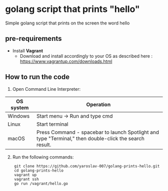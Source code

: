 # golang script that prints "hello"
Simple golang script that prints on the screen the word hello
 
## pre-requirements

- Install **Vagrant**
    - Download and install accordingly to your OS as described here : https://www.vagrantup.com/downloads.html
	
## How to run the code
1. Open Command Line Interpreter: 

 OS system | Operation
 ------------ | -------------
| Windows | Start menu -> Run and type cmd |
| Linux  |Start terminal |
| macOS | Press Command - spacebar to launch Spotlight and type "Terminal," then double-click the search result. |

2. Run the following commands:
```
    git clone https://github.com/yaroslav-007/golang-prints-hello.git
    cd golang-prints-hello
    vagrant up
    vagrant ssh
    go run /vagrant/hello.go
```

